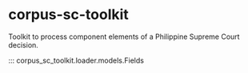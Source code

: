 # corpus-sc-toolkit

Toolkit to process component elements of a Philippine Supreme Court decision.

::: corpus_sc_toolkit.loader.models.Fields
